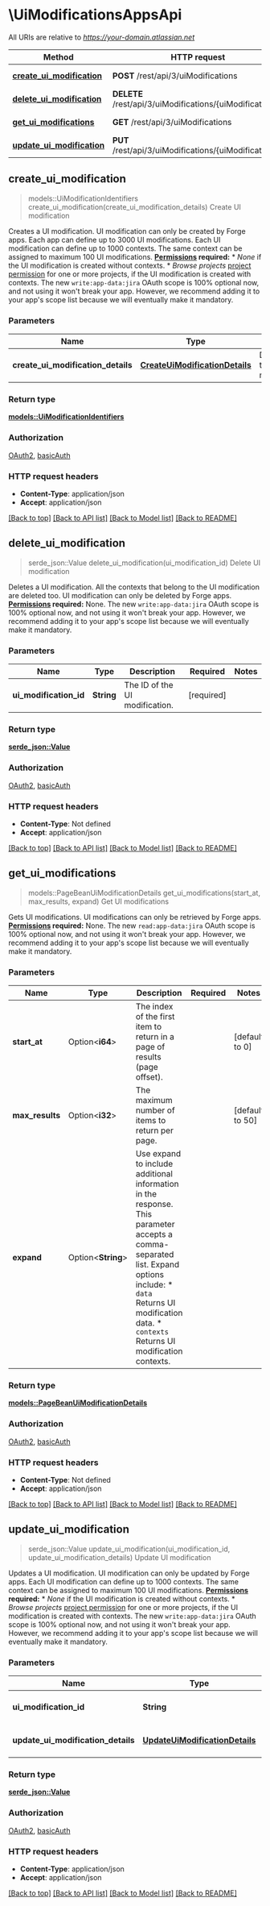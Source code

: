 # \UiModificationsAppsApi

All URIs are relative to *https://your-domain.atlassian.net*

Method | HTTP request | Description
------------- | ------------- | -------------
[**create_ui_modification**](UiModificationsAppsApi.md#create_ui_modification) | **POST** /rest/api/3/uiModifications | Create UI modification
[**delete_ui_modification**](UiModificationsAppsApi.md#delete_ui_modification) | **DELETE** /rest/api/3/uiModifications/{uiModificationId} | Delete UI modification
[**get_ui_modifications**](UiModificationsAppsApi.md#get_ui_modifications) | **GET** /rest/api/3/uiModifications | Get UI modifications
[**update_ui_modification**](UiModificationsAppsApi.md#update_ui_modification) | **PUT** /rest/api/3/uiModifications/{uiModificationId} | Update UI modification



## create_ui_modification

> models::UiModificationIdentifiers create_ui_modification(create_ui_modification_details)
Create UI modification

Creates a UI modification. UI modification can only be created by Forge apps.  Each app can define up to 3000 UI modifications. Each UI modification can define up to 1000 contexts. The same context can be assigned to maximum 100 UI modifications.  **[Permissions](#permissions) required:**   *  *None* if the UI modification is created without contexts.  *  *Browse projects* [project permission](https://confluence.atlassian.com/x/yodKLg) for one or more projects, if the UI modification is created with contexts.  The new `write:app-data:jira` OAuth scope is 100% optional now, and not using it won't break your app. However, we recommend adding it to your app's scope list because we will eventually make it mandatory.

### Parameters


Name | Type | Description  | Required | Notes
------------- | ------------- | ------------- | ------------- | -------------
**create_ui_modification_details** | [**CreateUiModificationDetails**](CreateUiModificationDetails.md) | Details of the UI modification. | [required] |

### Return type

[**models::UiModificationIdentifiers**](UiModificationIdentifiers.md)

### Authorization

[OAuth2](../README.md#OAuth2), [basicAuth](../README.md#basicAuth)

### HTTP request headers

- **Content-Type**: application/json
- **Accept**: application/json

[[Back to top]](#) [[Back to API list]](../README.md#documentation-for-api-endpoints) [[Back to Model list]](../README.md#documentation-for-models) [[Back to README]](../README.md)


## delete_ui_modification

> serde_json::Value delete_ui_modification(ui_modification_id)
Delete UI modification

Deletes a UI modification. All the contexts that belong to the UI modification are deleted too. UI modification can only be deleted by Forge apps.  **[Permissions](#permissions) required:** None.  The new `write:app-data:jira` OAuth scope is 100% optional now, and not using it won't break your app. However, we recommend adding it to your app's scope list because we will eventually make it mandatory.

### Parameters


Name | Type | Description  | Required | Notes
------------- | ------------- | ------------- | ------------- | -------------
**ui_modification_id** | **String** | The ID of the UI modification. | [required] |

### Return type

[**serde_json::Value**](serde_json::Value.md)

### Authorization

[OAuth2](../README.md#OAuth2), [basicAuth](../README.md#basicAuth)

### HTTP request headers

- **Content-Type**: Not defined
- **Accept**: application/json

[[Back to top]](#) [[Back to API list]](../README.md#documentation-for-api-endpoints) [[Back to Model list]](../README.md#documentation-for-models) [[Back to README]](../README.md)


## get_ui_modifications

> models::PageBeanUiModificationDetails get_ui_modifications(start_at, max_results, expand)
Get UI modifications

Gets UI modifications. UI modifications can only be retrieved by Forge apps.  **[Permissions](#permissions) required:** None.  The new `read:app-data:jira` OAuth scope is 100% optional now, and not using it won't break your app. However, we recommend adding it to your app's scope list because we will eventually make it mandatory.

### Parameters


Name | Type | Description  | Required | Notes
------------- | ------------- | ------------- | ------------- | -------------
**start_at** | Option<**i64**> | The index of the first item to return in a page of results (page offset). |  |[default to 0]
**max_results** | Option<**i32**> | The maximum number of items to return per page. |  |[default to 50]
**expand** | Option<**String**> | Use expand to include additional information in the response. This parameter accepts a comma-separated list. Expand options include:   *  `data` Returns UI modification data.  *  `contexts` Returns UI modification contexts. |  |

### Return type

[**models::PageBeanUiModificationDetails**](PageBeanUiModificationDetails.md)

### Authorization

[OAuth2](../README.md#OAuth2), [basicAuth](../README.md#basicAuth)

### HTTP request headers

- **Content-Type**: Not defined
- **Accept**: application/json

[[Back to top]](#) [[Back to API list]](../README.md#documentation-for-api-endpoints) [[Back to Model list]](../README.md#documentation-for-models) [[Back to README]](../README.md)


## update_ui_modification

> serde_json::Value update_ui_modification(ui_modification_id, update_ui_modification_details)
Update UI modification

Updates a UI modification. UI modification can only be updated by Forge apps.  Each UI modification can define up to 1000 contexts. The same context can be assigned to maximum 100 UI modifications.  **[Permissions](#permissions) required:**   *  *None* if the UI modification is created without contexts.  *  *Browse projects* [project permission](https://confluence.atlassian.com/x/yodKLg) for one or more projects, if the UI modification is created with contexts.  The new `write:app-data:jira` OAuth scope is 100% optional now, and not using it won't break your app. However, we recommend adding it to your app's scope list because we will eventually make it mandatory.

### Parameters


Name | Type | Description  | Required | Notes
------------- | ------------- | ------------- | ------------- | -------------
**ui_modification_id** | **String** | The ID of the UI modification. | [required] |
**update_ui_modification_details** | [**UpdateUiModificationDetails**](UpdateUiModificationDetails.md) | Details of the UI modification. | [required] |

### Return type

[**serde_json::Value**](serde_json::Value.md)

### Authorization

[OAuth2](../README.md#OAuth2), [basicAuth](../README.md#basicAuth)

### HTTP request headers

- **Content-Type**: application/json
- **Accept**: application/json

[[Back to top]](#) [[Back to API list]](../README.md#documentation-for-api-endpoints) [[Back to Model list]](../README.md#documentation-for-models) [[Back to README]](../README.md)

